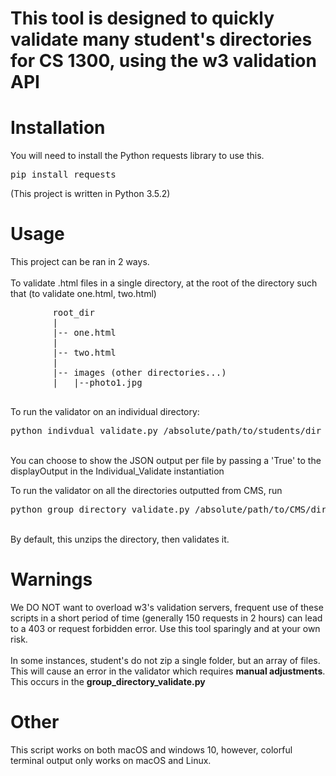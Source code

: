 <h1>This tool is designed to quickly validate many student's directories for CS 1300, using the w3 validation API</h1>

# Installation
<p>
    You will need to install the Python requests library to use this.
    <pre>pip install requests</pre>
    (This project is written in Python 3.5.2)
</p>

# Usage  
<p>
    This project can be ran in 2 ways. 
    <br><br>
    To validate .html files in a single directory, at the root of the directory such that (to validate one.html, two.html)
</p>
<pre>
        root_dir
        |
        |-- one.html
        |
        |-- two.html
        |
        |-- images (other directories...)
        |   |--photo1.jpg
        
</pre>
<p>
    To run the validator on an individual directory:
    <br>
    <pre>python indivdual_validate.py /absolute/path/to/students/dir</pre>
    <br>
    You can choose to show the JSON output per file by passing a 'True' to the displayOutput in the Individual_Validate instantiation 
</p>
<p>
    To run the validator on all the directories outputted from CMS, run
    <pre>python group_directory_validate.py /absolute/path/to/CMS/dir</pre>
    <br>
    By default, this unzips the directory, then validates it.

</p>

# Warnings
<p>
    We DO NOT want to overload w3's validation servers, frequent use of these scripts in a short period of time (generally 150 requests in 2 hours) can lead to a 403 or request forbidden error. Use this tool sparingly and at your own risk.
    <br><br>
    In some instances, student's do not zip a single folder, but an array of files. This will cause an error in the validator which requires <b>manual adjustments</b>. This occurs in the <b>group_directory_validate.py</b>

</p>

# Other
<p>
    This script works on both macOS and windows 10, however, colorful terminal output only works on macOS and Linux.
</p>
